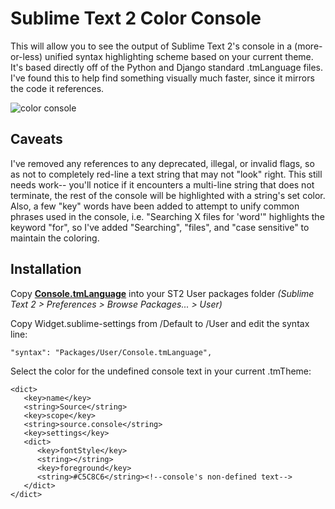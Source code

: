 Sublime Text 2 Color Console
============================

This will allow you to see the output of Sublime Text 2's console in a (more-or-less) unified syntax highlighting scheme based on your current theme. It's based directly off of the Python and Django standard .tmLanguage files. I've found this to help find something visually much faster, since it mirrors the code it references.

![color console](https://github.com/ehamiter/ST2-Color-Console/raw/master/console.png)

Caveats
-------
I've removed any references to any deprecated, illegal, or invalid flags, so as not to completely red-line a text string that may not "look" right. This still needs work-- you'll notice if it encounters a multi-line string that does not terminate, the rest of the console will be highlighted with a string's set color. Also, a few "key" words have been added to attempt to unify common phrases used in the console, i.e. "Searching X files for 'word'" highlights the keyword "for", so I've added "Searching", "files", and "case sensitive" to maintain the coloring.

Installation
------------

Copy **[Console.tmLanguage](https://github.com/ehamiter/ST2-Color-Console/raw/master/Console.tmLanguage)** into your ST2 User packages folder *(Sublime Text 2 > Preferences > Browse Packages... > User)*


Copy Widget.sublime-settings from /Default to /User and edit the syntax line: 

    "syntax": "Packages/User/Console.tmLanguage",


Select the color for the undefined console text in your current .tmTheme:

    <dict>
       <key>name</key>
       <string>Source</string>
       <key>scope</key>
       <string>source.console</string>
       <key>settings</key>
       <dict>
          <key>fontStyle</key>
          <string></string>
          <key>foreground</key>
          <string>#C5C8C6</string><!--console's non-defined text-->
       </dict>
    </dict>

